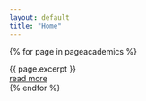 ```yaml
---
layout: default
title: "Home"
---
```


{% for page in pageacademics %}
  <article>
    {{ page.excerpt }}
    <div class="more"><a href="{{ page.url | relative_url }}">read more</a></div>
  </article>
{% endfor %}
